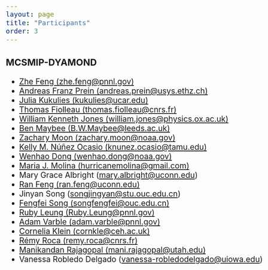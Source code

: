 ```yaml
---
layout: page
title: "Participants"
order: 3
---
```


<style>
  /* Increase font size for this page only */
  body {
    font-size: 21px; /* Adjust this value as needed */
  }

  /* Optionally, target specific elements */
  h1 {
    font-size: 2.5em;
  }

  p {
    font-size: 1.2em;
  }
</style>


### MCSMIP-DYAMOND

* [Zhe Feng (zhe.feng@pnnl.gov)](https://orcid.org/0000-0002-7540-9017)
* [Andreas Franz Prein (andreas.prein@usys.ethz.ch)](https://orcid.org/0000-0001-6250-179X)
* [Julia Kukulies (kukulies@ucar.edu)](https://orcid.org/0000-0001-6084-0069)
* [Thomas Fiolleau (thomas.fiolleau@cnrs.fr)](https://orcid.org/0000-0001-5902-1701) 
* [William Kenneth Jones (william.jones@physics.ox.ac.uk)](https://orcid.org/0000-0001-9786-3723)
* [Ben Maybee (B.W.Maybee@leeds.ac.uk)](https://orcid.org/0000-0001-7834-9489)
* [Zachary Moon (zachary.moon@noaa.gov)](https://orcid.org/0000-0003-0019-0660)
* [Kelly M. Núñez Ocasio (knunez.ocasio@tamu.edu)](https://orcid.org/0000-0003-0473-9382)
* [Wenhao Dong (wenhao.dong@noaa.gov)](https://orcid.org/0000-0002-5662-5435)
* [Maria J. Molina (hurricanemolina@gmail.com)](https://orcid.org/0000-0001-8539-8916)
* Mary Grace Albright (mary.albright@uconn.edu)
* [Ran Feng (ran.feng@uconn.edu)](https://orcid.org/0000-0002-4433-4745)
* Jinyan Song (songjingyan@stu.ouc.edu.cn)
* [Fengfei Song (songfengfei@ouc.edu.cn)](https://orcid.org/0000-0002-3004-1749)
* [Ruby Leung (Ruby.Leung@pnnl.gov)](https://orcid.org/0000-0002-3221-9467)
* [Adam Varble (adam.varble@pnnl.gov)](https://orcid.org/0000-0001-5926-7154)
* [Cornelia Klein (cornkle@ceh.ac.uk)](https://orcid.org/0000-0001-6686-0458)
* [Rémy Roca (remy.roca@cnrs.fr)](https://orcid.org/0000-0003-1843-0204)
* [Manikandan Rajagopal (mani.rajagopal@utah.edu)](https://orcid.org/0000-0001-7915-0180)
* Vanessa Robledo Delgado (vanessa-robledodelgado@uiowa.edu)


